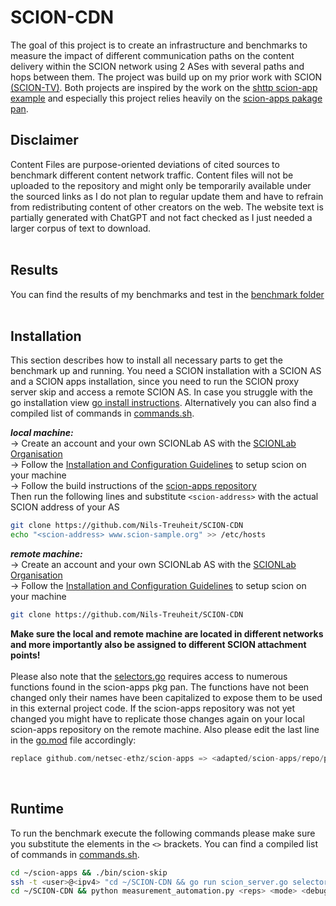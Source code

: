 # SCION-CDN
The goal of this project is to create an infrastructure and benchmarks to measure the impact of different communication paths on the content delivery within the SCION network using 2 ASes with several paths and hops between them. The project was build up on my prior work with SCION [(SCION-TV)](https://github.com/Nils-Treuheit/SCION-TV). Both projects are inspired by the work on the [shttp scion-app example](https://github.com/netsec-ethz/scion-apps/tree/master/_examples/shttp) and especially this project relies heavily on the [scion-apps pakage pan](https://github.com/netsec-ethz/scion-apps/tree/master/pkg/pan). 

## Disclaimer
Content Files are purpose-oriented deviations of cited sources to benchmark different content network traffic. Content files will not be uploaded to the repository and might only be temporarily available under the sourced links as I do not plan to regular update them and have to refrain from redistributing content of other creators on the web. The website text is partially generated with ChatGPT and not fact checked as I just needed a larger corpus of text to download. <br><br>

## Results
You can find the results of my benchmarks and test in the [benchmark folder](./fetch_benchmarks)<br><br>

## Installation
This section describes how to install all necessary parts to get the benchmark up and running. You need a SCION installation with a SCION AS and a SCION apps installation, since you need to run the SCION proxy server skip and access a remote SCION AS. In case you struggle with the go installation view [go install instructions](https://go.dev/wiki/Ubuntu). Alternatively you can also find a compiled list of commands in [commands.sh](./commands.sh).<br>

**<i>local machine:</i>**<br>
-> Create an account and your own SCIONLab AS with the [SCIONLab Organisation](https://www.scionlab.org/login) <br>
-> Follow the [Installation and Configuration Guidelines](https://docs.scionlab.org/content/install/pkg.html) to setup scion on your machine <br>
-> Follow the build instructions of the [scion-apps repository](https://github.com/netsec-ethz/scion-apps)<br>
Then run the following lines and substitute <code>\<scion-address\></code> with the actual SCION address of your AS 
``` bash
git clone https://github.com/Nils-Treuheit/SCION-CDN
echo "<scion-address> www.scion-sample.org" >> /etc/hosts
```
**<i>remote machine:</i>**<br>
-> Create an account and your own SCIONLab AS with the [SCIONLab Organisation](https://www.scionlab.org/login) <br>
-> Follow the [Installation and Configuration Guidelines](https://docs.scionlab.org/content/install/pkg.html) to setup scion on your machine <br>
``` bash
git clone https://github.com/Nils-Treuheit/SCION-CDN
```
**Make sure the local and remote machine are located in different networks and more importantly also be assigned to different SCION attachment points!**<br><br> 
Please also note that the [selectors.go](./selectors.go) requires access to numerous functions found in the scion-apps pkg pan. The functions have not been changed only their names have been capitalized to expose them to be used in this external project code. If the scion-apps repository was not yet changed you might have to replicate those changes again on your local scion-apps repository on the remote machine. Also please edit the last line in the [go.mod](./go.mod) file accordingly:
``` go
replace github.com/netsec-ethz/scion-apps => <adapted/scion-apps/repo/path>
```
<br>

## Runtime
To run the benchmark execute the following commands please make sure you substitute the elements in the <code><></code> brackets. You can find a compiled list of commands in [commands.sh](./commands.sh).
``` bash
cd ~/scion-apps && ./bin/scion-skip
ssh -t <user>@<ipv4> "cd ~/SCION-CDN && go run scion_server.go selectors.go servers.go <mode>"
cd ~/SCION-CDN && python measurement_automation.py <reps> <mode> <debug>
```